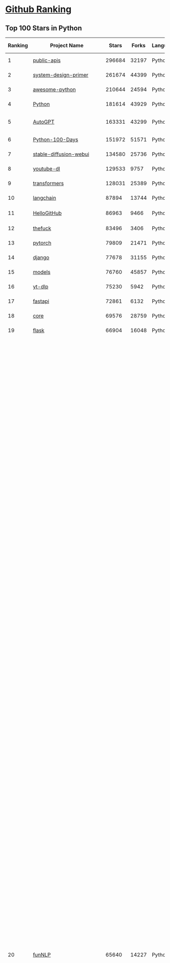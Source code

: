 [Github Ranking](../README.md)
==========

## Top 100 Stars in Python

| Ranking | Project Name | Stars | Forks | Language | Open Issues | Description | Last Commit |
| ------- | ------------ | ----- | ----- | -------- | ----------- | ----------- | ----------- |
| 1 | [public-apis](https://github.com/public-apis/public-apis) | 296684 | 32197 | Python | 2 | A collective list of free APIs | 2024-06-23T07:18:08Z |
| 2 | [system-design-primer](https://github.com/donnemartin/system-design-primer) | 261674 | 44399 | Python | 205 | Learn how to design large-scale systems. Prep for the system design interview.  Includes Anki flashcards. | 2024-06-23T17:36:45Z |
| 3 | [awesome-python](https://github.com/vinta/awesome-python) | 210644 | 24594 | Python | 0 | An opinionated list of awesome Python frameworks, libraries, software and resources. | 2024-06-23T17:21:10Z |
| 4 | [Python](https://github.com/TheAlgorithms/Python) | 181614 | 43929 | Python | 26 | All Algorithms implemented in Python | 2024-06-19T08:19:02Z |
| 5 | [AutoGPT](https://github.com/Significant-Gravitas/AutoGPT) | 163331 | 43299 | Python | 82 | AutoGPT is the vision of accessible AI for everyone, to use and to build on. Our mission is to provide the tools, so that you can focus on what matters. | 2024-06-24T08:42:10Z |
| 6 | [Python-100-Days](https://github.com/jackfrued/Python-100-Days) | 151972 | 51571 | Python | 527 | Python - 100天从新手到大师 | 2024-06-20T02:02:16Z |
| 7 | [stable-diffusion-webui](https://github.com/AUTOMATIC1111/stable-diffusion-webui) | 134580 | 25736 | Python | 2130 | Stable Diffusion web UI | 2024-06-24T07:15:51Z |
| 8 | [youtube-dl](https://github.com/ytdl-org/youtube-dl) | 129533 | 9757 | Python | 3709 | Command-line program to download videos from YouTube.com and other video sites | 2024-06-24T02:13:17Z |
| 9 | [transformers](https://github.com/huggingface/transformers) | 128031 | 25389 | Python | 883 | 🤗 Transformers: State-of-the-art Machine Learning for Pytorch, TensorFlow, and JAX. | 2024-06-24T08:59:40Z |
| 10 | [langchain](https://github.com/langchain-ai/langchain) | 87894 | 13744 | Python | 724 | 🦜🔗 Build context-aware reasoning applications | 2024-06-24T08:52:33Z |
| 11 | [HelloGitHub](https://github.com/521xueweihan/HelloGitHub) | 86963 | 9466 | Python | 125 | :octocat: 分享 GitHub 上有趣、入门级的开源项目。Share interesting, entry-level open source projects on GitHub. | 2024-05-28T01:15:44Z |
| 12 | [thefuck](https://github.com/nvbn/thefuck) | 83496 | 3406 | Python | 250 | Magnificent app which corrects your previous console command. | 2024-06-21T17:14:41Z |
| 13 | [pytorch](https://github.com/pytorch/pytorch) | 79809 | 21471 | Python | 13179 | Tensors and Dynamic neural networks in Python with strong GPU acceleration | 2024-06-24T09:00:23Z |
| 14 | [django](https://github.com/django/django) | 77678 | 31155 | Python | 0 | The Web framework for perfectionists with deadlines. | 2024-06-24T08:23:50Z |
| 15 | [models](https://github.com/tensorflow/models) | 76760 | 45857 | Python | 1063 | Models and examples built with TensorFlow | 2024-06-18T22:55:50Z |
| 16 | [yt-dlp](https://github.com/yt-dlp/yt-dlp) | 75230 | 5942 | Python | 1314 | A feature-rich command-line audio/video downloader | 2024-06-23T23:49:22Z |
| 17 | [fastapi](https://github.com/tiangolo/fastapi) | 72861 | 6132 | Python | 41 | FastAPI framework, high performance, easy to learn, fast to code, ready for production | 2024-06-22T17:44:42Z |
| 18 | [core](https://github.com/home-assistant/core) | 69576 | 28759 | Python | 2333 | :house_with_garden: Open source home automation that puts local control and privacy first. | 2024-06-24T08:57:27Z |
| 19 | [flask](https://github.com/pallets/flask) | 66904 | 16048 | Python | 3 | The Python micro framework for building web applications. | 2024-06-19T14:46:33Z |
| 20 | [funNLP](https://github.com/fighting41love/funNLP) | 65640 | 14227 | Python | 25 | 中英文敏感词、语言检测、中外手机/电话归属地/运营商查询、名字推断性别、手机号抽取、身份证抽取、邮箱抽取、中日文人名库、中文缩写库、拆字词典、词汇情感值、停用词、反动词表、暴恐词表、繁简体转换、英文模拟中文发音、汪峰歌词生成器、职业名称词库、同义词库、反义词库、否定词库、汽车品牌词库、汽车零件词库、连续英文切割、各种中文词向量、公司名字大全、古诗词库、IT词库、财经词库、成语词库、地名词库、历史名人词库、诗词词库、医学词库、饮食词库、法律词库、汽车词库、动物词库、中文聊天语料、中文谣言数据、百度中文问答数据集、句子相似度匹配算法集合、bert资源、文本生成&摘要相关工具、cocoNLP信息抽取工具、国内电话号码正则匹配、清华大学XLORE:中英文跨语言百科知识图谱、清华大学人工智能技术系列报告、自然语言生成、NLU太难了系列、自动对联数据及机器人、用户名黑名单列表、罪名法务名词及分类模型、微信公众号语料、cs224n深度学习自然语言处理课程、中文手写汉字识别、中文自然语言处理 语料/数据集、变量命名神器、分词语料库+代码、任务型对话英文数据集、ASR 语音数据集 + 基于深度学习的中文语音识别系统、笑声检测器、Microsoft多语言数字/单位/如日期时间识别包、中华新华字典数据库及api(包括常用歇后语、成语、词语和汉字)、文档图谱自动生成、SpaCy 中文模型、Common Voice语音识别数据集新版、神经网络关系抽取、基于bert的命名实体识别、关键词(Keyphrase)抽取包pke、基于医疗领域知识图谱的问答系统、基于依存句法与语义角色标注的事件三元组抽取、依存句法分析4万句高质量标注数据、cnocr：用来做中文OCR的Python3包、中文人物关系知识图谱项目、中文nlp竞赛项目及代码汇总、中文字符数据、speech-aligner: 从“人声语音”及其“语言文本”产生音素级别时间对齐标注的工具、AmpliGraph: 知识图谱表示学习(Python)库：知识图谱概念链接预测、Scattertext 文本可视化(python)、语言/知识表示工具：BERT & ERNIE、中文对比英文自然语言处理NLP的区别综述、Synonyms中文近义词工具包、HarvestText领域自适应文本挖掘工具（新词发现-情感分析-实体链接等）、word2word：(Python)方便易用的多语言词-词对集：62种语言/3,564个多语言对、语音识别语料生成工具：从具有音频/字幕的在线视频创建自动语音识别(ASR)语料库、构建医疗实体识别的模型（包含词典和语料标注）、单文档非监督的关键词抽取、Kashgari中使用gpt-2语言模型、开源的金融投资数据提取工具、文本自动摘要库TextTeaser: 仅支持英文、人民日报语料处理工具集、一些关于自然语言的基本模型、基于14W歌曲知识库的问答尝试--功能包括歌词接龙and已知歌词找歌曲以及歌曲歌手歌词三角关系的问答、基于Siamese bilstm模型的相似句子判定模型并提供训练数据集和测试数据集、用Transformer编解码模型实现的根据Hacker News文章标题自动生成评论、用BERT进行序列标记和文本分类的模板代码、LitBank：NLP数据集——支持自然语言处理和计算人文学科任务的100部带标记英文小说语料、百度开源的基准信息抽取系统、虚假新闻数据集、Facebook: LAMA语言模型分析，提供Transformer-XL/BERT/ELMo/GPT预训练语言模型的统一访问接口、CommonsenseQA：面向常识的英文QA挑战、中文知识图谱资料、数据及工具、各大公司内部里大牛分享的技术文档 PDF 或者 PPT、自然语言生成SQL语句（英文）、中文NLP数据增强（EDA）工具、英文NLP数据增强工具 、基于医药知识图谱的智能问答系统、京东商品知识图谱、基于mongodb存储的军事领域知识图谱问答项目、基于远监督的中文关系抽取、语音情感分析、中文ULMFiT-情感分析-文本分类-语料及模型、一个拍照做题程序、世界各国大规模人名库、一个利用有趣中文语料库 qingyun 训练出来的中文聊天机器人、中文聊天机器人seqGAN、省市区镇行政区划数据带拼音标注、教育行业新闻语料库包含自动文摘功能、开放了对话机器人-知识图谱-语义理解-自然语言处理工具及数据、中文知识图谱：基于百度百科中文页面-抽取三元组信息-构建中文知识图谱、masr: 中文语音识别-提供预训练模型-高识别率、Python音频数据增广库、中文全词覆盖BERT及两份阅读理解数据、ConvLab：开源多域端到端对话系统平台、中文自然语言处理数据集、基于最新版本rasa搭建的对话系统、基于TensorFlow和BERT的管道式实体及关系抽取、一个小型的证券知识图谱/知识库、复盘所有NLP比赛的TOP方案、OpenCLaP：多领域开源中文预训练语言模型仓库、UER：基于不同语料+编码器+目标任务的中文预训练模型仓库、中文自然语言处理向量合集、基于金融-司法领域(兼有闲聊性质)的聊天机器人、g2pC：基于上下文的汉语读音自动标记模块、Zincbase 知识图谱构建工具包、诗歌质量评价/细粒度情感诗歌语料库、快速转化「中文数字」和「阿拉伯数字」、百度知道问答语料库、基于知识图谱的问答系统、jieba_fast 加速版的jieba、正则表达式教程、中文阅读理解数据集、基于BERT等最新语言模型的抽取式摘要提取、Python利用深度学习进行文本摘要的综合指南、知识图谱深度学习相关资料整理、维基大规模平行文本语料、StanfordNLP 0.2.0：纯Python版自然语言处理包、NeuralNLP-NeuralClassifier：腾讯开源深度学习文本分类工具、端到端的封闭域对话系统、中文命名实体识别：NeuroNER vs. BertNER、新闻事件线索抽取、2019年百度的三元组抽取比赛：“科学空间队”源码、基于依存句法的开放域文本知识三元组抽取和知识库构建、中文的GPT2训练代码、ML-NLP - 机器学习(Machine Learning)NLP面试中常考到的知识点和代码实现、nlp4han:中文自然语言处理工具集(断句/分词/词性标注/组块/句法分析/语义分析/NER/N元语法/HMM/代词消解/情感分析/拼写检查、XLM：Facebook的跨语言预训练语言模型、用基于BERT的微调和特征提取方法来进行知识图谱百度百科人物词条属性抽取、中文自然语言处理相关的开放任务-数据集-当前最佳结果、CoupletAI - 基于CNN+Bi-LSTM+Attention 的自动对对联系统、抽象知识图谱、MiningZhiDaoQACorpus - 580万百度知道问答数据挖掘项目、brat rapid annotation tool: 序列标注工具、大规模中文知识图谱数据：1.4亿实体、数据增强在机器翻译及其他nlp任务中的应用及效果、allennlp阅读理解:支持多种数据和模型、PDF表格数据提取工具 、 Graphbrain：AI开源软件库和科研工具，目的是促进自动意义提取和文本理解以及知识的探索和推断、简历自动筛选系统、基于命名实体识别的简历自动摘要、中文语言理解测评基准，包括代表性的数据集&基准模型&语料库&排行榜、树洞 OCR 文字识别 、从包含表格的扫描图片中识别表格和文字、语声迁移、Python口语自然语言处理工具集(英文)、 similarity：相似度计算工具包，java编写、海量中文预训练ALBERT模型 、Transformers 2.0 、基于大规模音频数据集Audioset的音频增强 、Poplar：网页版自然语言标注工具、图片文字去除，可用于漫画翻译 、186种语言的数字叫法库、Amazon发布基于知识的人-人开放领域对话数据集 、中文文本纠错模块代码、繁简体转换 、 Python实现的多种文本可读性评价指标、类似于人名/地名/组织机构名的命名体识别数据集 、东南大学《知识图谱》研究生课程(资料)、. 英文拼写检查库 、 wwsearch是企业微信后台自研的全文检索引擎、CHAMELEON：深度学习新闻推荐系统元架构 、 8篇论文梳理BERT相关模型进展与反思、DocSearch：免费文档搜索引擎、 LIDA：轻量交互式对话标注工具 、aili - the fastest in-memory index in the East 东半球最快并发索引 、知识图谱车音工作项目、自然语言生成资源大全 、中日韩分词库mecab的Python接口库、中文文本摘要/关键词提取、汉字字符特征提取器 (featurizer)，提取汉字的特征（发音特征、字形特征）用做深度学习的特征、中文生成任务基准测评 、中文缩写数据集、中文任务基准测评 - 代表性的数据集-基准(预训练)模型-语料库-baseline-工具包-排行榜、PySS3：面向可解释AI的SS3文本分类器机器可视化工具 、中文NLP数据集列表、COPE - 格律诗编辑程序、doccano：基于网页的开源协同多语言文本标注工具 、PreNLP：自然语言预处理库、简单的简历解析器，用来从简历中提取关键信息、用于中文闲聊的GPT2模型：GPT2-chitchat、基于检索聊天机器人多轮响应选择相关资源列表(Leaderboards、Datasets、Papers)、(Colab)抽象文本摘要实现集锦(教程 、词语拼音数据、高效模糊搜索工具、NLP数据增广资源集、微软对话机器人框架 、 GitHub Typo Corpus：大规模GitHub多语言拼写错误/语法错误数据集、TextCluster：短文本聚类预处理模块 Short text cluster、面向语音识别的中文文本规范化、BLINK：最先进的实体链接库、BertPunc：基于BERT的最先进标点修复模型、Tokenizer：快速、可定制的文本词条化库、中文语言理解测评基准，包括代表性的数据集、基准(预训练)模型、语料库、排行榜、spaCy 医学文本挖掘与信息提取 、 NLP任务示例项目代码集、 python拼写检查库、chatbot-list - 行业内关于智能客服、聊天机器人的应用和架构、算法分享和介绍、语音质量评价指标(MOSNet, BSSEval, STOI, PESQ, SRMR)、 用138GB语料训练的法文RoBERTa预训练语言模型 、BERT-NER-Pytorch：三种不同模式的BERT中文NER实验、无道词典 - 有道词典的命令行版本，支持英汉互查和在线查询、2019年NLP亮点回顾、 Chinese medical dialogue data 中文医疗对话数据集 、最好的汉字数字(中文数字)-阿拉伯数字转换工具、 基于百科知识库的中文词语多词义/义项获取与特定句子词语语义消歧、awesome-nlp-sentiment-analysis - 情感分析、情绪原因识别、评价对象和评价词抽取、LineFlow：面向所有深度学习框架的NLP数据高效加载器、中文医学NLP公开资源整理 、MedQuAD：(英文)医学问答数据集、将自然语言数字串解析转换为整数和浮点数、Transfer Learning in Natural Language Processing (NLP) 、面向语音识别的中文/英文发音辞典、Tokenizers：注重性能与多功能性的最先进分词器、CLUENER 细粒度命名实体识别 Fine Grained Named Entity Recognition、 基于BERT的中文命名实体识别、中文谣言数据库、NLP数据集/基准任务大列表、nlp相关的一些论文及代码, 包括主题模型、词向量(Word Embedding)、命名实体识别(NER)、文本分类(Text Classificatin)、文本生成(Text Generation)、文本相似性(Text Similarity)计算等，涉及到各种与nlp相关的算法，基于keras和tensorflow 、Python文本挖掘/NLP实战示例、 Blackstone：面向非结构化法律文本的spaCy pipeline和NLP模型通过同义词替换实现文本“变脸” 、中文 预训练 ELECTREA 模型: 基于对抗学习 pretrain Chinese Model 、albert-chinese-ner - 用预训练语言模型ALBERT做中文NER 、基于GPT2的特定主题文本生成/文本增广、开源预训练语言模型合集、多语言句向量包、编码、标记和实现：一种可控高效的文本生成方法、 英文脏话大列表 、attnvis：GPT2、BERT等transformer语言模型注意力交互可视化、CoVoST：Facebook发布的多语种语音-文本翻译语料库，包括11种语言(法语、德语、荷兰语、俄语、西班牙语、意大利语、土耳其语、波斯语、瑞典语、蒙古语和中文)的语音、文字转录及英文译文、Jiagu自然语言处理工具 - 以BiLSTM等模型为基础，提供知识图谱关系抽取 中文分词 词性标注 命名实体识别 情感分析 新词发现 关键词 文本摘要 文本聚类等功能、用unet实现对文档表格的自动检测，表格重建、NLP事件提取文献资源列表 、 金融领域自然语言处理研究资源大列表、CLUEDatasetSearch - 中英文NLP数据集：搜索所有中文NLP数据集，附常用英文NLP数据集 、medical_NER - 中文医学知识图谱命名实体识别 、(哈佛)讲因果推理的免费书、知识图谱相关学习资料/数据集/工具资源大列表、Forte：灵活强大的自然语言处理pipeline工具集 、Python字符串相似性算法库、PyLaia：面向手写文档分析的深度学习工具包、TextFooler：针对文本分类/推理的对抗文本生成模块、Haystack：灵活、强大的可扩展问答(QA)框架、中文关键短语抽取工具 | 2024-05-10T07:38:24Z |
| 21 | [devops-exercises](https://github.com/bregman-arie/devops-exercises) | 64602 | 14244 | Python | 27 | Linux, Jenkins, AWS, SRE, Prometheus, Docker, Python, Ansible, Git, Kubernetes, Terraform, OpenStack, SQL, NoSQL, Azure, GCP, DNS, Elastic, Network, Virtualization. DevOps Interview Questions | 2024-06-12T09:18:01Z |
| 22 | [awesome-machine-learning](https://github.com/josephmisiti/awesome-machine-learning) | 64235 | 14509 | Python | 1 | A curated list of awesome Machine Learning frameworks, libraries and software. | 2024-06-11T04:41:45Z |
| 23 | [whisper](https://github.com/openai/whisper) | 63531 | 7373 | Python | 0 | Robust Speech Recognition via Large-Scale Weak Supervision | 2024-06-22T15:31:20Z |
| 24 | [ansible](https://github.com/ansible/ansible) | 61658 | 23745 | Python | 519 | Ansible is a radically simple IT automation platform that makes your applications and systems easier to deploy and maintain. Automate everything from code deployment to network configuration to cloud management, in a language that approaches plain English, using SSH, with no agents to install on remote systems. https://docs.ansible.com. | 2024-06-24T05:03:22Z |
| 25 | [keras](https://github.com/keras-team/keras) | 61215 | 19360 | Python | 209 | Deep Learning for humans | 2024-06-23T21:26:31Z |
| 26 | [gpt_academic](https://github.com/binary-husky/gpt_academic) | 60736 | 7575 | Python | 267 | 为GPT/GLM等LLM大语言模型提供实用化交互接口，特别优化论文阅读/润色/写作体验，模块化设计，支持自定义快捷按钮&函数插件，支持Python和C++等项目剖析&自译解功能，PDF/LaTex论文翻译&总结功能，支持并行问询多种LLM模型，支持chatglm3等本地模型。接入通义千问, deepseekcoder, 讯飞星火, 文心一言, llama2, rwkv, claude2, moss等。 | 2024-06-19T12:56:33Z |
| 27 | [cpython](https://github.com/python/cpython) | 60667 | 29295 | Python | 6990 | The Python programming language | 2024-06-24T08:55:28Z |
| 28 | [manim](https://github.com/3b1b/manim) | 60077 | 5677 | Python | 405 | Animation engine for explanatory math videos | 2024-06-14T12:42:33Z |
| 29 | [gpt4free](https://github.com/xtekky/gpt4free) | 58927 | 13153 | Python | 43 | The official gpt4free repository \| various collection of powerful language models | 2024-06-23T05:42:21Z |
| 30 | [scikit-learn](https://github.com/scikit-learn/scikit-learn) | 58712 | 25095 | Python | 1566 | scikit-learn: machine learning in Python | 2024-06-24T07:44:51Z |
| 31 | [d2l-zh](https://github.com/d2l-ai/d2l-zh) | 58244 | 10583 | Python | 0 | 《动手学深度学习》：面向中文读者、能运行、可讨论。中英文版被70多个国家的500多所大学用于教学。 | 2024-06-22T07:03:11Z |
| 32 | [PayloadsAllTheThings](https://github.com/swisskyrepo/PayloadsAllTheThings) | 57873 | 14118 | Python | 0 | A list of useful payloads and bypass for Web Application Security and Pentest/CTF | 2024-06-19T12:54:32Z |
| 33 | [llama](https://github.com/meta-llama/llama) | 54007 | 9290 | Python | 314 | Inference code for Llama models | 2024-05-15T03:49:42Z |
| 34 | [screenshot-to-code](https://github.com/abi/screenshot-to-code) | 53941 | 6573 | Python | 38 | Drop in a screenshot and convert it to clean code (HTML/Tailwind/React/Vue) | 2024-06-24T08:28:21Z |
| 35 | [localstack](https://github.com/localstack/localstack) | 52792 | 3838 | Python | 277 | 💻 A fully functional local AWS cloud stack. Develop and test your cloud & Serverless apps offline | 2024-06-24T08:40:49Z |
| 36 | [private-gpt](https://github.com/zylon-ai/private-gpt) | 52762 | 7090 | Python | 249 | Interact with your documents using the power of GPT, 100% privately, no data leaks | 2024-06-15T17:38:05Z |
| 37 | [sherlock](https://github.com/sherlock-project/sherlock) | 52365 | 6353 | Python | 72 | Hunt down social media accounts by username across social networks | 2024-06-20T14:58:39Z |
| 38 | [face_recognition](https://github.com/ageitgey/face_recognition) | 52255 | 13345 | Python | 741 | The world's simplest facial recognition api for Python and the command line | 2024-06-18T08:08:50Z |
| 39 | [requests](https://github.com/psf/requests) | 51696 | 9250 | Python | 172 | A simple, yet elegant, HTTP library. | 2024-06-21T07:40:28Z |
| 40 | [scrapy](https://github.com/scrapy/scrapy) | 51514 | 10394 | Python | 440 | Scrapy, a fast high-level web crawling & scraping framework for Python. | 2024-06-23T10:18:24Z |
| 41 | [Real-Time-Voice-Cloning](https://github.com/CorentinJ/Real-Time-Voice-Cloning) | 51383 | 8621 | Python | 185 | Clone a voice in 5 seconds to generate arbitrary speech in real-time | 2024-05-29T12:04:38Z |
| 42 | [gpt-engineer](https://github.com/gpt-engineer-org/gpt-engineer) | 51158 | 6652 | Python | 6 | Specify what you want it to build, the AI asks for clarification, and then builds it. | 2024-06-23T16:19:46Z |
| 43 | [open-interpreter](https://github.com/OpenInterpreter/open-interpreter) | 50153 | 4366 | Python | 146 | A natural language interface for computers | 2024-06-23T03:32:43Z |
| 44 | [faceswap](https://github.com/deepfakes/faceswap) | 49741 | 12992 | Python | 18 | Deepfakes Software For All | 2024-06-07T16:39:01Z |
| 45 | [you-get](https://github.com/soimort/you-get) | 49482 | 9326 | Python | 0 | :arrow_double_down: Dumb downloader that scrapes the web | 2024-06-24T06:43:37Z |
| 46 | [grok-1](https://github.com/xai-org/grok-1) | 49111 | 8319 | Python | 67 | Grok open release | 2024-05-29T20:50:07Z |
| 47 | [openpilot](https://github.com/commaai/openpilot) | 48535 | 8777 | Python | 196 | openpilot is an open source driver assistance system. openpilot performs the functions of Automated Lane Centering and Adaptive Cruise Control for 250+ supported car makes and models. | 2024-06-24T08:07:19Z |
| 48 | [yolov5](https://github.com/ultralytics/yolov5) | 48163 | 15818 | Python | 107 | YOLOv5 🚀 in PyTorch > ONNX > CoreML > TFLite | 2024-06-24T05:00:33Z |
| 49 | [rich](https://github.com/Textualize/rich) | 47786 | 1690 | Python | 195 | Rich is a Python library for rich text and beautiful formatting in the terminal. | 2024-06-20T16:14:28Z |
| 50 | [DeepFaceLab](https://github.com/iperov/DeepFaceLab) | 46140 | 10350 | Python | 540 | DeepFaceLab is the leading software for creating deepfakes. | 2023-10-24T10:56:48Z |
| 51 | [big-list-of-naughty-strings](https://github.com/minimaxir/big-list-of-naughty-strings) | 45994 | 2127 | Python | 64 | The Big List of Naughty Strings is a list of strings which have a high probability of causing issues when used as user-input data. | 2024-04-18T03:26:59Z |
| 52 | [professional-programming](https://github.com/charlax/professional-programming) | 45787 | 3639 | Python | 3 | A collection of learning resources for curious software engineers | 2024-06-17T04:46:55Z |
| 53 | [hackingtool](https://github.com/Z4nzu/hackingtool) | 43362 | 4771 | Python | 36 | ALL IN ONE Hacking Tool For Hackers | 2024-05-05T06:24:08Z |
| 54 | [pandas](https://github.com/pandas-dev/pandas) | 42492 | 17506 | Python | 3642 | Flexible and powerful data analysis / manipulation library for Python, providing labeled data structures similar to R data.frame objects, statistical functions, and much more | 2024-06-24T06:33:26Z |
| 55 | [MetaGPT](https://github.com/geekan/MetaGPT) | 41156 | 4904 | Python | 268 | 🌟 The Multi-Agent Framework: First AI Software Company, Towards Natural Language Programming | 2024-06-22T06:59:01Z |
| 56 | [PaddleOCR](https://github.com/PaddlePaddle/PaddleOCR) | 39962 | 7412 | Python | 106 | Awesome multilingual OCR toolkits based on PaddlePaddle (practical ultra lightweight OCR system, support 80+ languages recognition, provide data annotation and synthesis tools, support training and deployment among server, mobile, embedded and IoT devices) | 2024-06-23T07:56:59Z |
| 57 | [ComfyUI](https://github.com/comfyanonymous/ComfyUI) | 39894 | 4247 | Python | 1534 | The most powerful and modular stable diffusion GUI, api and backend with a graph/nodes interface. | 2024-06-23T23:36:55Z |
| 58 | [ChatGLM-6B](https://github.com/THUDM/ChatGLM-6B) | 39863 | 5142 | Python | 543 | ChatGLM-6B: An Open Bilingual Dialogue Language Model \| 开源双语对话语言模型 | 2024-02-18T03:28:46Z |
| 59 | [python-patterns](https://github.com/faif/python-patterns) | 39744 | 6881 | Python | 11 | A collection of design patterns/idioms in Python | 2024-06-19T19:51:48Z |
| 60 | [ailearning](https://github.com/apachecn/ailearning) | 38526 | 11354 | Python | 2 | AiLearning：数据分析+机器学习实战+线性代数+PyTorch+NLTK+TF2 | 2024-03-04T02:15:13Z |
| 61 | [ColossalAI](https://github.com/hpcaitech/ColossalAI) | 38249 | 4287 | Python | 376 | Making large AI models cheaper, faster and more accessible | 2024-06-24T08:30:54Z |
| 62 | [text-generation-webui](https://github.com/oobabooga/text-generation-webui) | 37962 | 5057 | Python | 132 | A Gradio web UI for Large Language Models. Supports transformers, GPTQ, AWQ, EXL2, llama.cpp (GGUF), Llama models. | 2024-06-24T05:36:43Z |
| 63 | [cheat.sh](https://github.com/chubin/cheat.sh) | 37750 | 1756 | Python | 119 | the only cheat sheet you need | 2024-06-22T19:07:48Z |
| 64 | [black](https://github.com/psf/black) | 37744 | 2392 | Python | 350 | The uncompromising Python code formatter | 2024-06-24T06:04:27Z |
| 65 | [Deep-Learning-Papers-Reading-Roadmap](https://github.com/floodsung/Deep-Learning-Papers-Reading-Roadmap) | 37666 | 7298 | Python | 48 | Deep Learning papers reading roadmap for anyone who are eager to learn this amazing tech! | 2022-11-27T13:18:32Z |
| 66 | [Fooocus](https://github.com/lllyasviel/Fooocus) | 37644 | 4938 | Python | 148 | Focus on prompting and generating | 2024-06-23T17:12:26Z |
| 67 | [sentry](https://github.com/getsentry/sentry) | 37407 | 4021 | Python | 2323 | Developer-first error tracking and performance monitoring | 2024-06-24T08:53:10Z |
| 68 | [bert](https://github.com/google-research/bert) | 37360 | 9529 | Python | 789 | TensorFlow code and pre-trained models for BERT | 2024-05-02T18:33:48Z |
| 69 | [stablediffusion](https://github.com/Stability-AI/stablediffusion) | 37282 | 4814 | Python | 223 | High-Resolution Image Synthesis with Latent Diffusion Models | 2024-06-16T10:21:26Z |
| 70 | [Open-Assistant](https://github.com/LAION-AI/Open-Assistant) | 36826 | 3202 | Python | 223 | OpenAssistant is a chat-based assistant that understands tasks, can interact with third-party systems, and retrieve information dynamically to do so. | 2024-05-07T03:03:27Z |
| 71 | [interview_internal_reference](https://github.com/0voice/interview_internal_reference) | 36277 | 9410 | Python | 27 | 2023年最新总结，阿里，腾讯，百度，美团，头条等技术面试题目，以及答案，专家出题人分析汇总。 | 2024-05-20T12:04:02Z |
| 72 | [odoo](https://github.com/odoo/odoo) | 35794 | 23300 | Python | 2656 | Odoo. Open Source Apps To Grow Your Business. | 2024-06-24T09:02:28Z |
| 73 | [python-cheatsheet](https://github.com/gto76/python-cheatsheet) | 35726 | 6395 | Python | 5 | Comprehensive Python Cheatsheet | 2024-06-20T20:54:22Z |
| 74 | [wtfpython](https://github.com/satwikkansal/wtfpython) | 35445 | 2643 | Python | 72 | What the f*ck Python? 😱 | 2024-06-13T13:18:00Z |
| 75 | [FastChat](https://github.com/lm-sys/FastChat) | 35401 | 4342 | Python | 721 | An open platform for training, serving, and evaluating large language models. Release repo for Vicuna and Chatbot Arena. | 2024-06-22T04:14:37Z |
| 76 | [diagrams](https://github.com/mingrammer/diagrams) | 35315 | 2282 | Python | 301 | :art: Diagram as Code for prototyping cloud system architectures | 2024-06-06T11:53:47Z |
| 77 | [DragGAN](https://github.com/XingangPan/DragGAN) | 35308 | 3383 | Python | 139 | Official Code for DragGAN (SIGGRAPH 2023) | 2024-05-18T17:51:40Z |
| 78 | [airflow](https://github.com/apache/airflow) | 35146 | 13741 | Python | 799 | Apache Airflow - A platform to programmatically author, schedule, and monitor workflows | 2024-06-24T08:47:48Z |
| 79 | [mitmproxy](https://github.com/mitmproxy/mitmproxy) | 35040 | 3938 | Python | 306 | An interactive TLS-capable intercepting HTTP proxy for penetration testers and software developers. | 2024-06-24T06:28:48Z |
| 80 | [GFPGAN](https://github.com/TencentARC/GFPGAN) | 34997 | 5794 | Python | 336 | GFPGAN aims at developing Practical Algorithms for Real-world Face Restoration. | 2024-04-02T16:39:30Z |
| 81 | [TaskMatrix](https://github.com/chenfei-wu/TaskMatrix) | 34522 | 3335 | Python | 218 | None | 2024-01-06T02:41:20Z |
| 82 | [MockingBird](https://github.com/babysor/MockingBird) | 34349 | 5133 | Python | 465 | 🚀AI拟声: 5秒内克隆您的声音并生成任意语音内容 Clone a voice in 5 seconds to generate arbitrary speech in real-time | 2024-05-22T16:37:07Z |
| 83 | [gym](https://github.com/openai/gym) | 34131 | 8576 | Python | 92 | A toolkit for developing and comparing reinforcement learning algorithms. | 2024-05-02T16:09:06Z |
| 84 | [nanoGPT](https://github.com/karpathy/nanoGPT) | 34110 | 5219 | Python | 200 | The simplest, fastest repository for training/finetuning medium-sized GPTs. | 2024-06-23T16:13:45Z |
| 85 | [quivr](https://github.com/QuivrHQ/quivr) | 33899 | 3321 | Python | 73 | Open-source RAG Framework for building GenAI Second Brains 🧠  Build productivity assistant (RAG) ⚡️🤖 Chat with your docs (PDF, CSV, ...)  & apps using Langchain, GPT 3.5 / 4 turbo, Private, Anthropic, VertexAI, Ollama, LLMs, Groq  that you can share with users !  Efficient retrieval augmented generation framework | 2024-06-24T07:20:53Z |
| 86 | [12306](https://github.com/testerSunshine/12306) | 33740 | 9790 | Python | 225 | 12306智能刷票，订票 | 2023-04-02T03:19:43Z |
| 87 | [shadowsocks](https://github.com/shadowsocks/shadowsocks) | 33530 | 18675 | Python | 0 | None | 2024-04-01T09:07:32Z |
| 88 | [DeepSpeed](https://github.com/microsoft/DeepSpeed) | 33523 | 3930 | Python | 981 | DeepSpeed is a deep learning optimization library that makes distributed training and inference easy, efficient, and effective. | 2024-06-24T06:47:54Z |
| 89 | [30-Days-Of-Python](https://github.com/Asabeneh/30-Days-Of-Python) | 33103 | 6703 | Python | 53 | 30 days of Python programming challenge is a step-by-step guide to learn the Python programming language in 30 days. This challenge may take more than100 days, follow your own pace.  These videos may help too: https://www.youtube.com/channel/UC7PNRuno1rzYPb1xLa4yktw | 2024-06-21T08:36:59Z |
| 90 | [streamlit](https://github.com/streamlit/streamlit) | 32987 | 2878 | Python | 843 | Streamlit — A faster way to build and share data apps. | 2024-06-24T08:24:12Z |
| 91 | [llama_index](https://github.com/run-llama/llama_index) | 32954 | 4573 | Python | 639 | LlamaIndex is a data framework for your LLM applications | 2024-06-24T08:12:26Z |
| 92 | [HanLP](https://github.com/hankcs/HanLP) | 32861 | 9735 | Python | 9 | 中文分词 词性标注 命名实体识别 依存句法分析 成分句法分析 语义依存分析 语义角色标注 指代消解 风格转换 语义相似度 新词发现 关键词短语提取 自动摘要 文本分类聚类 拼音简繁转换 自然语言处理 | 2024-04-16T02:48:39Z |
| 93 | [XX-Net](https://github.com/XX-net/XX-Net) | 32814 | 7708 | Python | 7895 | A proxy tool to bypass GFW. | 2024-06-11T04:53:12Z |
| 94 | [jieba](https://github.com/fxsjy/jieba) | 32701 | 6707 | Python | 618 | 结巴中文分词 | 2024-03-18T00:28:14Z |
| 95 | [cli](https://github.com/httpie/cli) | 32593 | 3669 | Python | 153 | 🥧 HTTPie CLI  — modern, user-friendly command-line HTTP client for the API era. JSON support, colors, sessions, downloads, plugins & more. | 2024-06-14T14:33:06Z |
| 96 | [ray](https://github.com/ray-project/ray) | 31825 | 5413 | Python | 3307 | Ray is a unified framework for scaling AI and Python applications. Ray consists of a core distributed runtime and a set of AI Libraries for accelerating ML workloads. | 2024-06-24T07:45:51Z |
| 97 | [ccxt](https://github.com/ccxt/ccxt) | 31814 | 7359 | Python | 844 | A JavaScript / TypeScript / Python / C# / PHP cryptocurrency trading API with support for more than 100 bitcoin/altcoin exchanges | 2024-06-24T08:33:46Z |
| 98 | [TTS](https://github.com/coqui-ai/TTS) | 31514 | 3756 | Python | 89 | 🐸💬 - a deep learning toolkit for Text-to-Speech, battle-tested in research and production | 2024-06-15T18:46:11Z |
| 99 | [sqlmap](https://github.com/sqlmapproject/sqlmap) | 31149 | 5587 | Python | 49 | Automatic SQL injection and database takeover tool | 2024-06-21T18:46:27Z |
| 100 | [certbot](https://github.com/certbot/certbot) | 31076 | 3377 | Python | 182 | Certbot is EFF's tool to obtain certs from Let's Encrypt and (optionally) auto-enable HTTPS on your server.  It can also act as a client for any other CA that uses the ACME protocol. | 2024-06-21T18:34:22Z |

